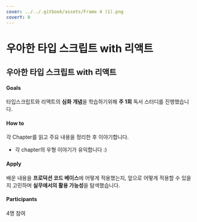 ```yaml
---
cover: ../../.gitbook/assets/Frame 4 (1).png
coverY: 0
---
```


# 우아한 타입 스크립트 with 리액트

## 우아한 타입 스크립트 with 리액트

#### Goals <a href="#goals" id="goals"></a>

타입스크립트와 리액트의 **심화 개념**을 학습하기위해 **주 1회** 독서 스터디를 진행했습니다.

#### How to <a href="#how-to" id="how-to"></a>

각 Chapter를 읽고 주요 내용을 정리한 후 이야기합니다.

* 각 chapter의 우형 이야기가 유익합니다 :)

#### Apply <a href="#apply" id="apply"></a>

배운 내용을 **프로덕션 코드 베이스**에 어떻게 적용했는지, 앞으로 어떻게 적용할 수 있을지 고민하며 **실무에서의 활용 가능성**을 탐색했습니다.

#### **Participants**

4명 참여
